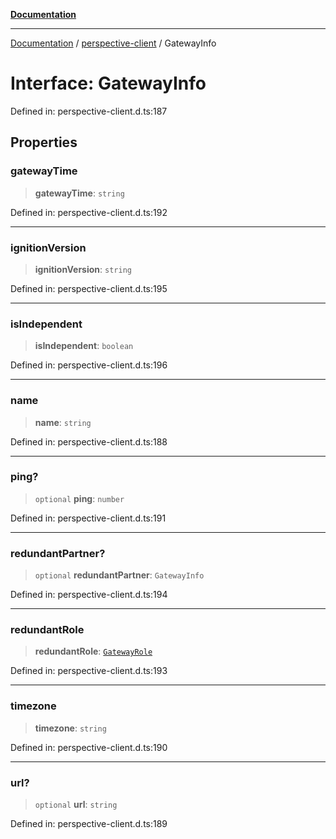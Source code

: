 [**Documentation**](../../index.md)

***

[Documentation](../../index.md) / [perspective-client](../index.md) / GatewayInfo

# Interface: GatewayInfo

Defined in: perspective-client.d.ts:187

## Properties

### gatewayTime

> **gatewayTime**: `string`

Defined in: perspective-client.d.ts:192

***

### ignitionVersion

> **ignitionVersion**: `string`

Defined in: perspective-client.d.ts:195

***

### isIndependent

> **isIndependent**: `boolean`

Defined in: perspective-client.d.ts:196

***

### name

> **name**: `string`

Defined in: perspective-client.d.ts:188

***

### ping?

> `optional` **ping**: `number`

Defined in: perspective-client.d.ts:191

***

### redundantPartner?

> `optional` **redundantPartner**: `GatewayInfo`

Defined in: perspective-client.d.ts:194

***

### redundantRole

> **redundantRole**: [`GatewayRole`](../enumerations/GatewayRole.md)

Defined in: perspective-client.d.ts:193

***

### timezone

> **timezone**: `string`

Defined in: perspective-client.d.ts:190

***

### url?

> `optional` **url**: `string`

Defined in: perspective-client.d.ts:189
